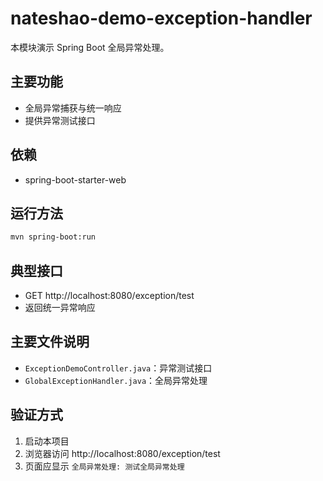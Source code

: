 # nateshao-demo-exception-handler

本模块演示 Spring Boot 全局异常处理。

## 主要功能
- 全局异常捕获与统一响应
- 提供异常测试接口

## 依赖
- spring-boot-starter-web

## 运行方法
```bash
mvn spring-boot:run
```

## 典型接口
- GET http://localhost:8080/exception/test
- 返回统一异常响应

## 主要文件说明
- `ExceptionDemoController.java`：异常测试接口
- `GlobalExceptionHandler.java`：全局异常处理

## 验证方式
1. 启动本项目
2. 浏览器访问 http://localhost:8080/exception/test
3. 页面应显示 `全局异常处理: 测试全局异常处理` 